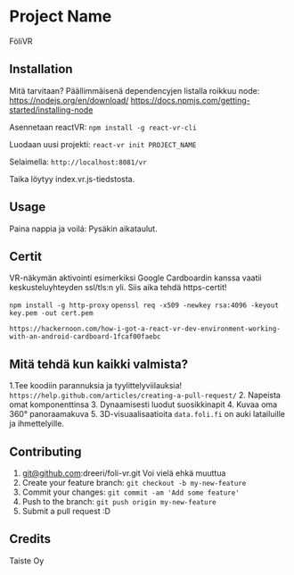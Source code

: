 # Project Name

FöliVR

## Installation

Mitä tarvitaan?
Päällimmäisenä dependencyjen listalla roikkuu node:
https://nodejs.org/en/download/
https://docs.npmjs.com/getting-started/installing-node

Asennetaan reactVR:
`npm install -g react-vr-cli`

Luodaan uusi projekti:
`react-vr init PROJECT_NAME`

Selaimella:
`http://localhost:8081/vr`

Taika löytyy index.vr.js-tiedstosta.

## Usage

Paina nappia ja voilá: Pysäkin aikataulut.

## Certit

VR-näkymän aktivointi esimerkiksi Google Cardboardin kanssa vaatii keskusteluyhteyden ssl/tls:n yli. Siis aika tehdä https-certit!

`npm install -g http-proxy`
`openssl req -x509 -newkey rsa:4096 -keyout key.pem -out cert.pem`

`https://hackernoon.com/how-i-got-a-react-vr-dev-environment-working-with-an-android-cardboard-1fcaf00faebc`

## Mitä tehdä kun kaikki valmista?

1.Tee koodiin parannuksia ja tyylittelyviilauksia! `https://help.github.com/articles/creating-a-pull-request/`
2. Napeista omat komponenttinsa
3. Dynaamisesti luodut suosikkinapit
4. Kuvaa oma 360° panoraamakuva
5. 3D-visuaalisaatioita
`data.foli.fi` on auki latailuille ja ihmettelyille.

## Contributing

1. git@github.com:dreeri/foli-vr.git Voi vielä ehkä muuttua
2. Create your feature branch: `git checkout -b my-new-feature`
3. Commit your changes: `git commit -am 'Add some feature'`
4. Push to the branch: `git push origin my-new-feature`
5. Submit a pull request :D

## Credits

Taiste Oy

